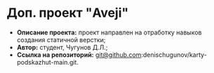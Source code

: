 # Доп. проект "Aveji"
* **Описание проекта:** проект направлен на отработку навыков создания статичной верстки;
* **Автор:** студент, Чугунов Д.Л.;
* **Ссылка на репозиторий:** git@github.com:denischugunov/karty-podskazhut-main.git.
